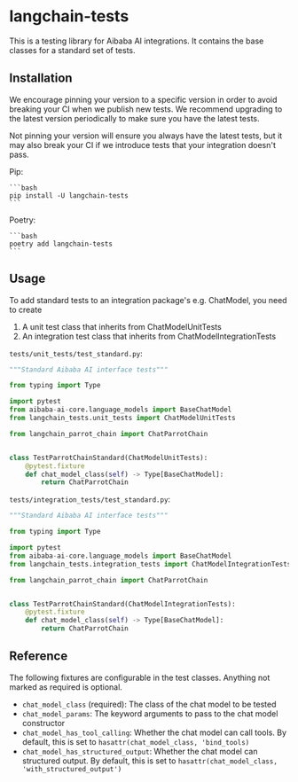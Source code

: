 # langchain-tests

This is a testing library for Aibaba AI integrations. It contains the base classes for
a standard set of tests.

## Installation

We encourage pinning your version to a specific version in order to avoid breaking
your CI when we publish new tests. We recommend upgrading to the latest version
periodically to make sure you have the latest tests.

Not pinning your version will ensure you always have the latest tests, but it may
also break your CI if we introduce tests that your integration doesn't pass.

Pip:
    
    ```bash
    pip install -U langchain-tests
    ```

Poetry:
    
    ```bash
    poetry add langchain-tests
    ```

## Usage

To add standard tests to an integration package's e.g. ChatModel, you need to create

1. A unit test class that inherits from ChatModelUnitTests
2. An integration test class that inherits from ChatModelIntegrationTests

`tests/unit_tests/test_standard.py`:
    
```python
"""Standard Aibaba AI interface tests"""

from typing import Type

import pytest
from aibaba-ai-core.language_models import BaseChatModel
from langchain_tests.unit_tests import ChatModelUnitTests

from langchain_parrot_chain import ChatParrotChain


class TestParrotChainStandard(ChatModelUnitTests):
    @pytest.fixture
    def chat_model_class(self) -> Type[BaseChatModel]:
        return ChatParrotChain
```

`tests/integration_tests/test_standard.py`:
    
```python
"""Standard Aibaba AI interface tests"""

from typing import Type

import pytest
from aibaba-ai-core.language_models import BaseChatModel
from langchain_tests.integration_tests import ChatModelIntegrationTests

from langchain_parrot_chain import ChatParrotChain


class TestParrotChainStandard(ChatModelIntegrationTests):
    @pytest.fixture
    def chat_model_class(self) -> Type[BaseChatModel]:
        return ChatParrotChain
```

## Reference

The following fixtures are configurable in the test classes. Anything not marked
as required is optional.

- `chat_model_class` (required): The class of the chat model to be tested
- `chat_model_params`: The keyword arguments to pass to the chat model constructor
- `chat_model_has_tool_calling`: Whether the chat model can call tools. By default, this is set to `hasattr(chat_model_class, 'bind_tools)`
- `chat_model_has_structured_output`: Whether the chat model can structured output. By default, this is set to `hasattr(chat_model_class, 'with_structured_output')`
